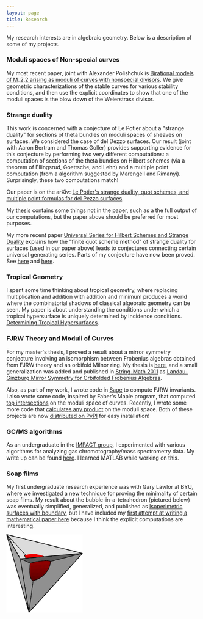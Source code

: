 ```yaml
---
layout: page
title: Research
---
```


My research interests are in algebraic geometry. Below is a description of some of my projects.

### Moduli spaces of Non-special curves
My most recent paper, joint with Alexander Polishchuk is [Birational models of M_2,2 arising as moduli of curves with nonspecial divisors](https://arxiv.org/abs/1807.09746). We give geometric characterizations of the stable curves for various stability conditions, and then use the explicit coordinates to show that one of the moduli spaces is the blow down of the Weierstrass divisor.

### Strange duality
This work is concerned with a conjecture of Le Potier about a "strange duality" for sections of theta bundles on moduli spaces of sheaves on surfaces. We considered the case of del Dezzo surfaces. Our result (joint with Aaron Bertram and Thomas Goller) provides supporting evidence for this conjecture by performing two very different computations: a computation of sections of the theta bundles on Hilbert schemes (via a theorem of Ellingsrud, Goettsche, and Lehn) and a multiple point computation (from a algorithm suggested by Marengell and Rimanyi). Surprisingly, these two computations match!

Our paper is on the arXiv: [Le Potier's strange duality, quot schemes, and multiple point formulas for del Pezzo surfaces](https://arxiv.org/abs/1610.04185).

My [thesis](http://content.lib.utah.edu/cdm/ref/collection/etd3/id/4206) contains some things not in the paper, such as a the full output of our computations, but the paper above should be preferred for most purposes.

My more recent paper [Universal Series for Hilbert Schemes and Strange Duality](https://arxiv.org/abs/1708.05743) explains how the "finite quot scheme method" of strange duality for surfaces (used in our paper above) leads to conjectures connecting certain universal generating series. Parts of my conjecture have now been proved. See [here](https://arxiv.org/abs/1708.08129) and [here](https://arxiv.org/abs/1712.02382). 

### Tropical Geometry
I spent some time thinking about tropical geometry, where replacing multiplication and addition with addition and minimum produces a world where the combinatorial shadows of classical algebraic geometry can be seen. My paper is about understanding the conditions under which a tropical hypersurface is uniquely determined by incidence conditions. [Determining Tropical Hypersurfaces](https://arxiv.org/abs/1509.05815).

### FJRW Theory and Moduli of Curves
For my master's thesis, I proved a result about a mirror symmetry conjecture involving an isomorphism between Frobenius algebras obtained from FJRW theory and an orbifold Milnor ring. My thesis is [here](http://scholarsarchive.byu.edu/etd/2793/), and a small generalization was added and published in [String-Math 2011](http://www.ams.org/books/pspum/085/) as [Landau-Ginzburg Mirror Symmetry for Orbifolded Frobenius Algebras](https://arxiv.org/abs/1111.2508).

Also, as part of my work, I wrote code in [Sage](http://sagemath.org) to compute FJRW invariants. I also wrote some code, inspired by Faber's Maple program, that computed [top intersections](https://rawgit.com/uberparagon/mgn/master/topintersections/_build/html/index.html) on the moduli space of curves. Recently, I wrote some more code that [calculates any product](https://rawgit.com/uberparagon/mgn/master/strataalgebra/_build/html/index.html) on the moduli space. Both of these projects are now [distributed on PyPI](https://pypi.python.org/pypi/mgn/) for easy installation!

### GC/MS algorithms
As an undergraduate in the [IMPACT group](http://impact.byu.edu/), I experimented with various algorithms for analyzing gas chromotography/mass spectrometry data. My write up can be found [here](gcms.pdf). I learned MATLAB while working on this.


### Soap films
My first undergraduate research experience was with Gary Lawlor at BYU, where we investigated a new technique for proving the minimality of certain soap films. My result about the bubble-in-a-tetrahedron (pictured below) was eventually simplified, generalized, and published as [Isoperimetric surfaces with boundary](http://www.ams.org/journals/proc/2011-139-12/S0002-9939-2011-10872-4/), but I have included my [first attempt at writing a mathematical paper here](TSC_main.pdf) because I think the explicit computations are interesting.

<img src="tetrapic.png" alt="bubble in tetrahedron" style="width: 200px;"/>
